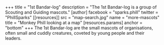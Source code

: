+++
title = "1st Bandar-log"
description = "The 1st Bandar-log is a group of Scouting and Guiding mascots."
[author]
  facebook = "sparks.phill"
  twitter = "PhillSparks"
[[resources]]
  src = "map-search.jpg"
  name = "more-mascots"
  title = "Monkey Phill looking at a map"
[resources.params]
  anchor = "bottom"
+++
The 1st Bandar-log are the small mascots of organisations, often small and cuddly creatures, coveted by young people and their leaders.